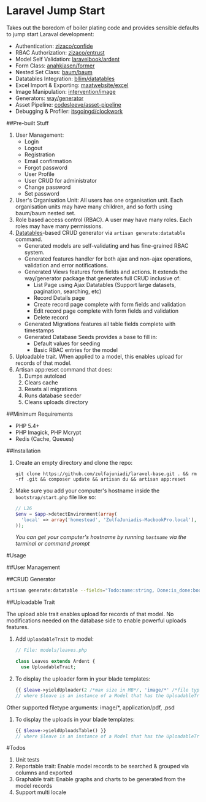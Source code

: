 Laravel Jump Start
==================

Takes out the boredom of boiler plating code and provides sensible defaults to jump start Laraval development:

- Authentication: [zizaco/confide]()
- RBAC Authorization: [zizaco/entrust]()
- Model Self Validation: [laravelbook/ardent]()
- Form Class: [anahkiasen/former]()
- Nested Set Class: [baum/baum]()
- Datatables Integration: [bllim/datatables]()
- Excel Import & Exporting: [maatwebsite/excel]()
- Image Manipulation: [intervention/image]()
- Generators: [way/generator]()
- Asset Pipeline: [codesleeve/asset-pipeline]()
- Debugging & Profiler: [itsgoingd/clockwork]()

##Pre-built Stuff

1.  User Management:
    - Login
    - Logout
    - Registration
    - Email confirmation
    - Forgot password
    - User Profile
    - User CRUD for administrator
    - Change password
    - Set password
1.  User's Organisation Unit: All users has one organisation unit. Each organisation units may have many children, and so forth using baum/baum nested set.
1.  Role based access control (RBAC). A user may have many roles. Each roles may have many permissions.
1.  [Datatables]()-based CRUD generator via ``artisan generate:datatable`` command. 
    - Generated models are self-validating and has fine-grained RBAC system.     
    - Generated features handler for both ajax and non-ajax operations, validation and error notifications. 
    - Generated Views features form fields and actions. It extends the way/generator package that generates full CRUD inclusive of:
        - List Page using Ajax Datatables (Support large datasets, pagination, searching, etc)
        - Record Details page
        - Create record page complete with form fields and validation
        - Edit record page complete with form fields and validation
        - Delete record
    - Generated Migrations features all table fields complete with timestamps
    - Generated Database Seeds provides a base to fill in: 
        - Default values for seeding
        - Basic RBAC entries for the model
1.  Uploadable trait. When applied to a model, this enables upload for records of that model. 
1.  Artisan app:reset command that does:
    1. Dumps autoload
    1. Clears cache
    1. Resets all migrations
    1. Runs database seeder
    1. Cleans uploads directory


##Minimum Requirements
- PHP 5.4+
- PHP Imagick, PHP Mcrypt
- Redis (Cache, Queues)

##Installation

1.  Create an empty directory and clone the repo:

    ```
    git clone https://github.com/zulfajuniadi/laravel-base.git . && rm -rf .git && composer update && artisan du && artisan app:reset
    ```
1.  Make sure you add your computer's hostname inside the ``bootstrap/start.php`` file like so: 

    ```php
    // L26
    $env = $app->detectEnvironment(array(
      'local' => array('homestead', 'ZulfaJuniadis-MacbookPro.local'),
    ));
    ```
    *You can get your computer's hostname by running ``hostname`` via the terminal or command prompt*


#Usage

##User Management


##CRUD Generator

```bash
artisan generate:datatable --fields="Todo:name:string, Done:is_done:boolean:default(0), User:user_id:integer, Project:project_id:integer" project_todos
```
##Uploadable Trait

The upload able trait enables upload for records of that model. No modifications needed on the database side to enable powerful uploads features.

1. Add ``UploadableTrait`` to model:

    ```php
    // File: models/leaves.php
    
    class Leaves extends Ardent {
      use UploadableTrait;
    ```
1. To display the uploader form in your blade templates:
    ```php
    {{ $leave->yieldUploader(2 /*max size in MB*/, 'image/*' /*file type*/, 5 /*max files*/) }}
    // where $leave is an instance of a Model that has the UploadableTrait
    ```
Other supported filetype arguments: image/*, application/pdf, .psd
1. To display the uploads in your blade templates:
    ```php
    {{ $leave->yieldUploadsTable() }}
    // where $leave is an instance of a Model that has the UploadableTrait
    ```
    
#Todos
1.  Unit tests
1.  Reportable trait: Enable model records to be searched & grouped via columns and exported
1.  Graphable trait: Enable graphs and charts to be generated from the model records
1.  Support multi locale
